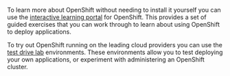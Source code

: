 To learn more about OpenShift without needing to install it yourself you can use the [interactive learning portal](https://learn.openshift.com) for OpenShift. This provides a set of guided exercises that you can work through to learn about using OpenShift to deploy applications.

To try out OpenShift running on the leading cloud providers you can use the [test drive lab](https://www.openshift.com/dedicated/test-drive.html) environments. These environments allow you to test deploying your own applications, or experiment with administering an OpenShift cluster.
